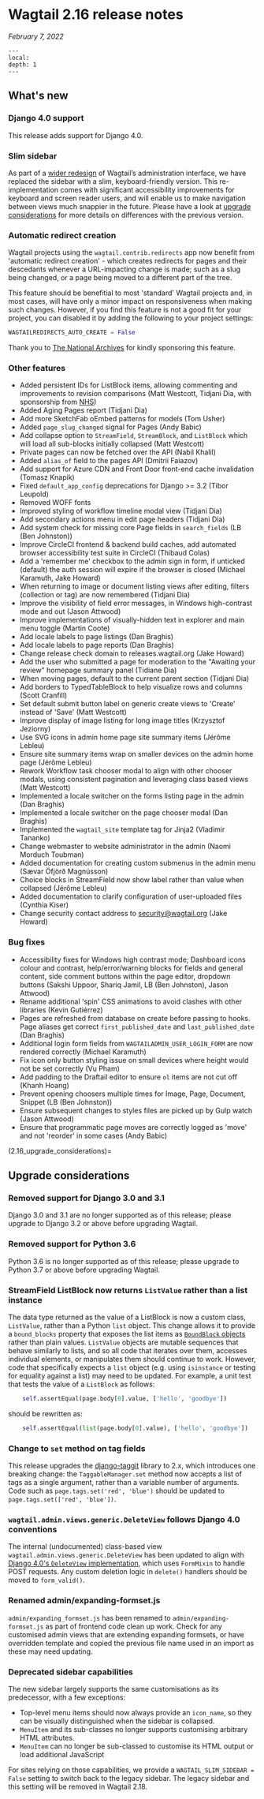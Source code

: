 # Wagtail 2.16 release notes

_February 7, 2022_

```{contents}
---
local:
depth: 1
---
```

## What's new

### Django 4.0 support

This release adds support for Django 4.0.


### Slim sidebar

As part of a [wider redesign](https://github.com/wagtail/wagtail/discussions/7739) of Wagtail’s administration interface, we have replaced the sidebar with a slim, keyboard-friendly version. This re-implementation comes with significant accessibility improvements for keyboard and screen reader users, and will enable us to make navigation between views much snappier in the future. Please have a look at [upgrade considerations](2.16_upgrade_considerations) for more details on differences with the previous version.

### Automatic redirect creation

Wagtail projects using the `wagtail.contrib.redirects` app now benefit from 'automatic redirect creation' - which creates redirects for pages and their descedants whenever a URL-impacting change is made; such as a slug being changed, or a page being moved to a different part of the tree.

This feature should be benefitial to most 'standard' Wagtail projects and, in most cases, will have only a minor impact on responsiveness when making such changes. However, if you find this feature is not a good fit for your project, you can disabled it by adding the following to your project settings:

```python
WAGTAILREDIRECTS_AUTO_CREATE = False
```

Thank you to [The National Archives](https://www.nationalarchives.gov.uk) for kindly sponsoring this feature.


### Other features

 * Added persistent IDs for ListBlock items, allowing commenting and improvements to revision comparisons (Matt Westcott, Tidjani Dia, with sponsorship from [NHS](https://www.nhs.uk/))
 * Added Aging Pages report (Tidjani Dia)
 * Add more SketchFab oEmbed patterns for models (Tom Usher)
 * Added `page_slug_changed` signal for Pages (Andy Babic)
 * Add collapse option to `StreamField`, `StreamBlock`, and `ListBlock` which will load all sub-blocks initially collapsed (Matt Westcott)
 * Private pages can now be fetched over the API (Nabil Khalil)
 * Added `alias_of` field to the pages API (Dmitrii Faiazov)
 * Add support for Azure CDN and Front Door front-end cache invalidation (Tomasz Knapik)
 * Fixed `default_app_config` deprecations for Django >= 3.2 (Tibor Leupold)
 * Removed WOFF fonts
 * Improved styling of workflow timeline modal view (Tidjani Dia)
 * Add secondary actions menu in edit page headers (Tidjani Dia)
 * Add system check for missing core Page fields in `search_fields` (LB (Ben Johnston))
 * Improve CircleCI frontend & backend build caches, add automated browser accessibility test suite in CircleCI (Thibaud Colas)
 * Add a 'remember me' checkbox to the admin sign in form, if unticked (default) the auth session will expire if the browser is closed (Michael Karamuth, Jake Howard)
 * When returning to image or document listing views after editing, filters (collection or tag) are now remembered (Tidjani Dia)
 * Improve the visibility of field error messages, in Windows high-contrast mode and out (Jason Attwood)
 * Improve implementations of visually-hidden text in explorer and main menu toggle (Martin Coote)
 * Add locale labels to page listings (Dan Braghis)
 * Add locale labels to page reports (Dan Braghis)
 * Change release check domain to releases.wagtail.org (Jake Howard)
 * Add the user who submitted a page for moderation to the "Awaiting your review" homepage summary panel (Tidiane Dia)
 * When moving pages, default to the current parent section (Tidjani Dia)
 * Add borders to TypedTableBlock to help visualize rows and columns (Scott Cranfill)
 * Set default submit button label on generic create views to 'Create' instead of 'Save' (Matt Westcott)
 * Improve display of image listing for long image titles (Krzysztof Jeziorny)
 * Use SVG icons in admin home page site summary items (Jérôme Lebleu)
 * Ensure site summary items wrap on smaller devices on the admin home page (Jérôme Lebleu)
 * Rework Workflow task chooser modal to align with other chooser modals, using consistent pagination and leveraging class based views (Matt Westcott)
 * Implemented a locale switcher on the forms listing page in the admin (Dan Braghis)
 * Implemented a locale switcher on the page chooser modal (Dan Braghis)
 * Implemented the `wagtail_site` template tag for Jinja2 (Vladimir Tananko)
 * Change webmaster to website administrator in the admin (Naomi Morduch Toubman)
 * Added documentation for creating custom submenus in the admin menu (Sævar Öfjörð Magnússon)
 * Choice blocks in StreamField now show label rather than value when collapsed (Jérôme Lebleu)
 * Added documentation to clarify configuration of user-uploaded files (Cynthia Kiser)
 * Change security contact address to security@wagtail.org (Jake Howard)

### Bug fixes

 * Accessibility fixes for Windows high contrast mode; Dashboard icons colour and contrast, help/error/warning blocks for fields and general content, side comment buttons within the page editor, dropdown buttons (Sakshi Uppoor, Shariq Jamil, LB (Ben Johnston), Jason Attwood)
 * Rename additional 'spin' CSS animations to avoid clashes with other libraries (Kevin Gutiérrez)
 * Pages are refreshed from database on create before passing to hooks. Page aliases get correct `first_published_date` and `last_published_date` (Dan Braghis)
 * Additional login form fields from `WAGTAILADMIN_USER_LOGIN_FORM` are now rendered correctly (Michael Karamuth)
 * Fix icon only button styling issue on small devices where height would not be set correctly (Vu Pham)
 * Add padding to the Draftail editor to ensure `ol` items are not cut off (Khanh Hoang)
 * Prevent opening choosers multiple times for Image, Page, Document, Snippet (LB (Ben Johnston))
 * Ensure subsequent changes to styles files are picked up by Gulp watch (Jason Attwood)
 * Ensure that programmatic page moves are correctly logged as 'move' and not 'reorder' in some cases (Andy Babic)


(2.16_upgrade_considerations)=
## Upgrade considerations

### Removed support for Django 3.0 and 3.1

Django 3.0 and 3.1 are no longer supported as of this release; please upgrade to Django 3.2 or above before upgrading Wagtail.

### Removed support for Python 3.6

Python 3.6 is no longer supported as of this release; please upgrade to Python 3.7 or above before upgrading Wagtail.

### StreamField ListBlock now returns `ListValue` rather than a list instance

The data type returned as the value of a ListBlock is now a custom class, `ListValue`, rather than a Python `list` object. This change allows it to provide a `bound_blocks` property that exposes the list items as [`BoundBlock` objects](../advanced_topics/boundblocks_and_values) rather than plain values. `ListValue` objects are mutable sequences that behave similarly to lists, and so all code that iterates over them, accesses individual elements, or manipulates them should continue to work. However, code that specifically expects a `list` object (e.g. using `isinstance` or testing for equality against a list) may need to be updated. For example, a unit test that tests the value of a `ListBlock` as follows:

```python
    self.assertEqual(page.body[0].value, ['hello', 'goodbye'])
```

should be rewritten as:

```python
    self.assertEqual(list(page.body[0].value), ['hello', 'goodbye'])
```

### Change to `set` method on tag fields

This release upgrades the [django-taggit](https://django-taggit.readthedocs.io/en/latest/) library to 2.x, which introduces one breaking change: the `TaggableManager.set` method now accepts a list of tags as a single argument, rather than a variable number of arguments. Code such as `page.tags.set('red', 'blue')` should be updated to `page.tags.set(['red', 'blue'])`.

### `wagtail.admin.views.generic.DeleteView` follows Django 4.0 conventions

The internal (undocumented) class-based view `wagtail.admin.views.generic.DeleteView` has been updated to align with [Django 4.0's `DeleteView` implementation](https://docs.djangoproject.com/en/4.0/releases/4.0/#deleteview-changes), which uses `FormMixin` to handle POST requests. Any custom deletion logic in `delete()` handlers should be moved to `form_valid()`.

### Renamed admin/expanding-formset.js

`admin/expanding_formset.js` has been renamed to `admin/expanding-formset.js` as part of frontend code clean up work. Check for any customised admin views that are extending expanding formsets, or have overridden template and copied the previous file name used in an import as these may need updating.

### Deprecated sidebar capabilities

The new sidebar largely supports the same customisations as its predecessor, with a few exceptions:

- Top-level menu items should now always provide an `icon_name`, so they can be visually distinguished when the sidebar is collapsed.
- `MenuItem` and its sub-classes no longer supports customising arbitrary HTML attributes.
- `MenuItem` can no longer be sub-classed to customise its HTML output or load additional JavaScript

For sites relying on those capabilities, we provide a `WAGTAIL_SLIM_SIDEBAR = False` setting to switch back to the legacy sidebar. The legacy sidebar and this setting will be removed in Wagtail 2.18.
